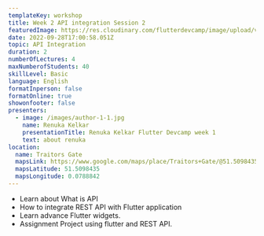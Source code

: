 ```yaml
---
templateKey: workshop
title: Week 2 API integration Session 2
featuredImage: https://res.cloudinary.com/flutterdevcamp/image/upload/v1663745771/flutterdevcamp/mentors/mentor_banner_Saheb_Singh_jo87kx.jpg
date: 2022-09-28T17:00:58.051Z
topic: API Integration
duration: 2
numberOfLectures: 4
maxNumberofStudents: 40
skillLevel: Basic
language: English
formatInperson: false
formatOnline: true
showonfooter: false
presenters:
  - image: /images/author-1-1.jpg
    name: Renuka Kelkar
    presentationTitle: Renuka Kelkar Flutter Devcamp week 1
    text: about renuka
location:
  name: Traitors Gate
  mapsLink: https://www.google.com/maps/place/Traitors+Gate/@51.5098435,-0.0788842,19z/data=!4m5!3m4!1s0x4876030dd752a1c5:0x4a35f7c87ee9c96!8m2!3d51.5098435!4d-0.0784241
  mapsLatitude: 51.5098435
  mapsLongitude: 0.0788842
---
```

* Learn about What is API
* How to integrate REST API with Flutter application
* Learn advance Flutter widgets.
* Assignment Project using flutter and REST API.